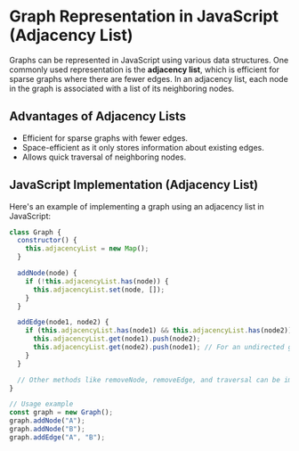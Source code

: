# Graph Representation in JavaScript (Adjacency List)

Graphs can be represented in JavaScript using various data structures. One commonly used representation is the **adjacency list**, which is efficient for sparse graphs where there are fewer edges. In an adjacency list, each node in the graph is associated with a list of its neighboring nodes.

## Advantages of Adjacency Lists

- Efficient for sparse graphs with fewer edges.
- Space-efficient as it only stores information about existing edges.
- Allows quick traversal of neighboring nodes.

## JavaScript Implementation (Adjacency List)

Here's an example of implementing a graph using an adjacency list in JavaScript:

```javascript
class Graph {
  constructor() {
    this.adjacencyList = new Map();
  }

  addNode(node) {
    if (!this.adjacencyList.has(node)) {
      this.adjacencyList.set(node, []);
    }
  }

  addEdge(node1, node2) {
    if (this.adjacencyList.has(node1) && this.adjacencyList.has(node2)) {
      this.adjacencyList.get(node1).push(node2);
      this.adjacencyList.get(node2).push(node1); // For an undirected graph
    }
  }

  // Other methods like removeNode, removeEdge, and traversal can be implemented here
}

// Usage example
const graph = new Graph();
graph.addNode("A");
graph.addNode("B");
graph.addEdge("A", "B");
```